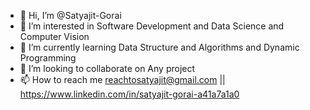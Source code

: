 - 👋 Hi, I’m @Satyajit-Gorai
- 👀 I’m interested in Software Development and Data Science and Computer Vision  
- 🌱 I’m currently learning Data Structure and Algorithms and Dynamic Programming
- 💞️ I’m looking to collaborate on Any project
- 📫 How to reach me reachtosatyajit@gmail.com || https://www.linkedin.com/in/satyajit-gorai-a41a7a1a0

<!---
Satyajit-Gorai/Satyajit-Gorai is a ✨ special ✨ repository because its `README.md` (this file) appears on your GitHub profile.
You can click the Preview link to take a look at your changes.
--->
